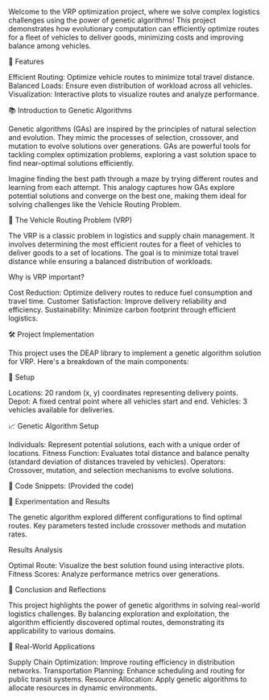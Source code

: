 Welcome to the VRP optimization project, where we solve complex logistics challenges using the power of genetic algorithms! This project demonstrates how evolutionary computation can efficiently optimize routes for a fleet of vehicles to deliver goods, minimizing costs and improving balance among vehicles.

🌟 Features

Efficient Routing: Optimize vehicle routes to minimize total travel distance.
Balanced Loads: Ensure even distribution of workload across all vehicles.
Visualization: Interactive plots to visualize routes and analyze performance.


📚 Introduction to Genetic Algorithms

Genetic algorithms (GAs) are inspired by the principles of natural selection and evolution. They mimic the processes of selection, crossover, and mutation to evolve solutions over generations. GAs are powerful tools for tackling complex optimization problems, exploring a vast solution space to find near-optimal solutions efficiently.

Imagine finding the best path through a maze by trying different routes and learning from each attempt. This analogy captures how GAs explore potential solutions and converge on the best one, making them ideal for solving challenges like the Vehicle Routing Problem.

🚛 The Vehicle Routing Problem (VRP)

The VRP is a classic problem in logistics and supply chain management. It involves determining the most efficient routes for a fleet of vehicles to deliver goods to a set of locations. The goal is to minimize total travel distance while ensuring a balanced distribution of workloads.

Why is VRP important?

Cost Reduction: Optimize delivery routes to reduce fuel consumption and travel time.
Customer Satisfaction: Improve delivery reliability and efficiency.
Sustainability: Minimize carbon footprint through efficient logistics.

🛠️ Project Implementation

This project uses the DEAP library to implement a genetic algorithm solution for VRP. Here's a breakdown of the main components:

🔧 Setup

Locations: 20 random (x, y) coordinates representing delivery points.
Depot: A fixed central point where all vehicles start and end.
Vehicles: 3 vehicles available for deliveries.

📈 Genetic Algorithm Setup

Individuals: Represent potential solutions, each with a unique order of locations.
Fitness Function: Evaluates total distance and balance penalty (standard deviation of distances traveled by vehicles).
Operators: Crossover, mutation, and selection mechanisms to evolve solutions.

🔄 Code Snippets: (Provided the code)

🔬 Experimentation and Results

The genetic algorithm explored different configurations to find optimal routes. Key parameters tested include crossover methods and mutation rates.

Results Analysis

Optimal Route: Visualize the best solution found using interactive plots.
Fitness Scores: Analyze performance metrics over generations.

🤔 Conclusion and Reflections

This project highlights the power of genetic algorithms in solving real-world logistics challenges. By balancing exploration and exploitation, the algorithm efficiently discovered optimal routes, demonstrating its applicability to various domains.

🔗 Real-World Applications

Supply Chain Optimization: Improve routing efficiency in distribution networks.
Transportation Planning: Enhance scheduling and routing for public transit systems.
Resource Allocation: Apply genetic algorithms to allocate resources in dynamic environments.
